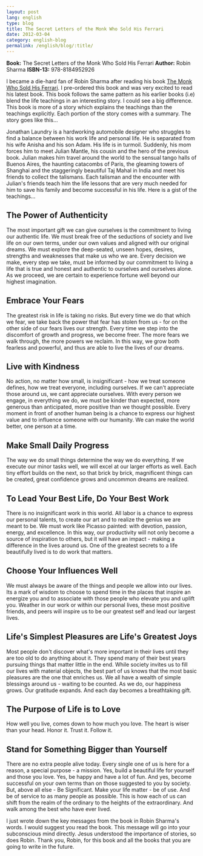 ```yaml
---
layout: post
lang: english
type: blog
title: The Secret Letters of the Monk Who Sold His Ferrari
date: 2012-03-04
category: english-blog
permalink: /english/blog/:title/
---
```


**Book:** The Secret Letters of the Monk Who Sold His Ferrari
**Author:** Robin Sharma
**ISBN-13:** 978-8184952926

I became a die-hard fan of Robin Sharma after reading his book [The Monk Who Sold His Ferrari][monk-url]. I pre-ordered this book and was very excited to read his latest book. This book follows the same pattern as his earlier books (i.e) blend the life teachings in an interesting story. I could see a big difference. This book is more of a story which explains the teachings than the teachings explicitly. Each portion of the story comes with a summary. The story goes like this...

[monk-url]: {{site[include.lang][include.type].url}}/the-monk-who-sold-his-ferrari-robin-sharma-book-review/

Jonathan Laundry is a hardworking automobile designer who struggles to find a balance between his work life and personal life. He is separated from his wife Anisha and his son Adam. His life is in turmoil. Suddenly, his mom forces him to meet Julian Mantle, his cousin and the hero of the previous book. Julian makes him travel around the world to the sensual tango halls of Buenos Aires, the haunting catacombs of Paris, the gleaming towers of Shanghai and the staggeringly beautiful Taj Mahal in India and meet his friends to collect the talismans. Each talisman and the encounter with Julian's friends teach him the life lessons that are very much needed for him to save his family and become successful in his life. Here is a gist of the teachings...

## The Power of Authenticity

The most important gift we can give ourselves is the commitment to living our authentic life. We must break free of the seductions of society and live life on our own terms, under our own values and aligned with our original dreams. We must explore the deep-seated, unseen hopes, desires, strengths and weaknesses that make us who we are. Every decision we make, every step we take, must be informed by our commitment to living a life that is true and honest and authentic to ourselves and ourselves alone. As we proceed, we are certain to experience fortune well beyond our highest imagination.

## Embrace Your Fears

The greatest risk in life is taking no risks. But every time we do that which we fear, we take back the power that fear has stolen from us - for on the other side of our fears lives our strength. Every time we step into the discomfort of growth and progress, we become freer. The more fears we walk through, the more powers we reclaim. In this way, we grow both fearless and powerful, and thus are able to live the lives of our dreams.

## Live with Kindness

No action, no matter how small, is insignificant - how we treat someone defines, how we treat everyone, including ourselves. If we can't appreciate those around us, we cant appreciate ourselves. With every person we engage, in everything we do, we must be kinder than expected, more generous than anticipated, more positive than we thought possible. Every moment in front of another human being is a chance to express our highest value and to influence someone with our humanity. We can make the world better, one person at a time.

## Make Small Daily Progress

The way we do small things determine the way we do everything. If we execute our minor tasks well, we will excel at our larger efforts as well. Each tiny effort builds on the next, so that brick by brick, magnificent things can be created, great confidence grows and uncommon dreams are realized.

## To Lead Your Best Life, Do Your Best Work

There is no insignificant work in this world. All labor is a chance to express our personal talents, to create our art and to realize the genius we are meant to be. We must work like Picasso painted: with devotion, passion, energy, and excellence. In this way, our productivity will not only become a source of inspiration to others, but it will have an impact - making a difference in the lives around us. One of the greatest secrets to a life beautifully lived is to do work that matters.

## Choose Your Influences Well

We must always be aware of the things and people we allow into our lives. Its a mark of wisdom to choose to spend time in the places that inspire an energize you and to associate with those people who elevate you and uplift you. Weather in our work or within our personal lives, these most positive friends, and peers will inspire us to be our greatest self and lead our largest lives.

## Life's Simplest Pleasures are Life's Greatest Joys

Most people don't discover what's more important in their lives until they are too old to do anything about it. They spend many of their best years pursuing things that matter little in the end. While society invites us to fill our lives with material objects, the best part of us knows that the most basic pleasures are the one that enriches us. We all have a wealth of simple blessings around us - waiting to be counted.  As we do, our happiness grows. Our gratitude expands. And each day becomes a breathtaking gift.

## The Purpose of Life is to Love

How well you live, comes down to how much you love. The heart is wiser than your head. Honor it. Trust it. Follow it.

## Stand for Something Bigger than Yourself

There are no extra people alive today. Every single one of us is here for a reason, a special purpose - a mission. Yes, build a beautiful life for yourself and those you love. Yes, be happy and have a lot of fun. And yes, become successful on your own terms than on those suggested to you by society. But, above all else - Be Significant. Make your life matter - be of use. And be of service to as many people as possible. This is how each of us can shift from the realm of the ordinary to the heights of the extraordinary. And walk among the best who have ever lived.

I just wrote down the key messages from the book in Robin Sharma's words. I would suggest you read the book. This message will go into your subconscious mind directly. Jesus understood the importance of stories, so does Robin. Thank you, Robin, for this book and all the books that you are going to write in the future.
